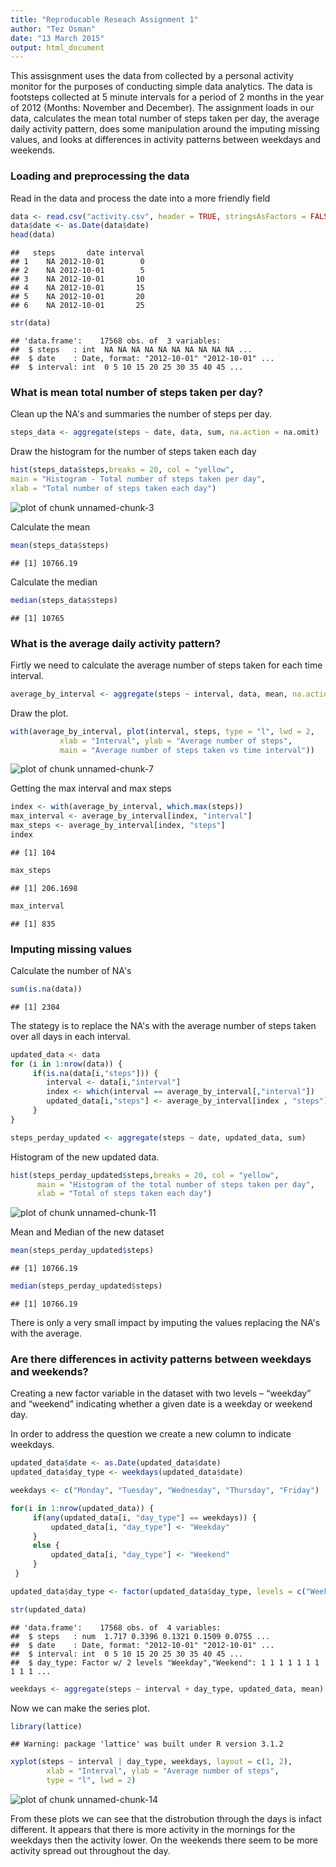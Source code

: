 ```yaml
---
title: "Reproducable Reseach Assignment 1"
author: "Tez Osman"
date: "13 March 2015"
output: html_document
---
```


This assisgnment uses the data from collected by a personal activity monitor for the purposes of conducting simple data analytics.  The data is footsteps collected at 5 minute intervals for a period of 2 months in the year of 2012 (Months: November and December).  The assignment loads in our data,  calculates the mean total number of steps taken per day, the average daily activity pattern, does some manipulation around the imputing missing values, and looks at differences in activity patterns between weekdays and weekends.


### Loading and preprocessing the data

Read in the data and process the date into a more friendly field


```r
data <- read.csv("activity.csv", header = TRUE, stringsAsFactors = FALSE, na.strings = "NA")
data$date <- as.Date(data$date)
head(data)
```

```
##   steps       date interval
## 1    NA 2012-10-01        0
## 2    NA 2012-10-01        5
## 3    NA 2012-10-01       10
## 4    NA 2012-10-01       15
## 5    NA 2012-10-01       20
## 6    NA 2012-10-01       25
```

```r
str(data)
```

```
## 'data.frame':	17568 obs. of  3 variables:
##  $ steps   : int  NA NA NA NA NA NA NA NA NA NA ...
##  $ date    : Date, format: "2012-10-01" "2012-10-01" ...
##  $ interval: int  0 5 10 15 20 25 30 35 40 45 ...
```

### What is mean total number of steps taken per day? ###

Clean up the NA's and summaries the number of steps per day.


```r
steps_data <- aggregate(steps ~ date, data, sum, na.action = na.omit)
```

Draw the histogram for the number of steps taken each day


```r
hist(steps_data$steps,breaks = 20, col = "yellow", 
main = "Histogram - Total number of steps taken per day",
xlab = "Total number of steps taken each day")
```

![plot of chunk unnamed-chunk-3](figure/unnamed-chunk-3-1.png) 

Calculate the mean


```r
mean(steps_data$steps)
```

```
## [1] 10766.19
```

Calculate the median


```r
median(steps_data$steps)
```

```
## [1] 10765
```

### What is the average daily activity pattern? ###

Firtly we need to calculate the average number of steps taken for each time interval.


```r
average_by_interval <- aggregate(steps ~ interval, data, mean, na.action = na.omit)
```

Draw the plot.

```r
with(average_by_interval, plot(interval, steps, type = "l", lwd = 2, 
           xlab = "Interval", ylab = "Average number of steps", 
           main = "Average number of steps taken vs time interval"))
```

![plot of chunk unnamed-chunk-7](figure/unnamed-chunk-7-1.png) 

Getting the max interval and max steps

```r
index <- with(average_by_interval, which.max(steps))
max_interval <- average_by_interval[index, "interval"]
max_steps <- average_by_interval[index, "steps"]
index
```

```
## [1] 104
```

```r
max_steps
```

```
## [1] 206.1698
```

```r
max_interval
```

```
## [1] 835
```

### Imputing missing values  ###

Calculate the number of NA's


```r
sum(is.na(data))
```

```
## [1] 2304
```

The stategy is to replace the NA's with the average number of steps taken over all days in each interval.


```r
updated_data <- data
for (i in 1:nrow(data)) {
     if(is.na(data[i,"steps"])) {
        interval <- data[i,"interval"]
        index <- which(interval == average_by_interval[,"interval"])
        updated_data[i,"steps"] <- average_by_interval[index , "steps"]
     }
}

steps_perday_updated <- aggregate(steps ~ date, updated_data, sum)
```

Histogram of the new updated data.


```r
hist(steps_perday_updated$steps,breaks = 20, col = "yellow", 
      main = "Histogram of the total number of steps taken per day",
      xlab = "Total of steps taken each day")
```

![plot of chunk unnamed-chunk-11](figure/unnamed-chunk-11-1.png) 

Mean and Median of the new dataset


```r
mean(steps_perday_updated$steps)
```

```
## [1] 10766.19
```

```r
median(steps_perday_updated$steps)
```

```
## [1] 10766.19
```

There is only a very small impact by imputing the values replacing the NA's with the average.

### Are there differences in activity patterns between weekdays and weekends? ###

Creating a new factor variable in the dataset with two levels – “weekday” and “weekend” indicating whether a given date is a weekday or weekend day.

In order to address the question we create a new column to indicate weekdays.


```r
updated_data$date <- as.Date(updated_data$date)
updated_data$day_type <- weekdays(updated_data$date)

weekdays <- c("Monday", "Tuesday", "Wednesday", "Thursday", "Friday")

for(i in 1:nrow(updated_data)) {
     if(any(updated_data[i, "day_type"] == weekdays)) {
         updated_data[i, "day_type"] <- "Weekday"
     }
     else {
         updated_data[i, "day_type"] <- "Weekend"                
     }
 }

updated_data$day_type <- factor(updated_data$day_type, levels = c("Weekday", "Weekend")) 

str(updated_data)
```

```
## 'data.frame':	17568 obs. of  4 variables:
##  $ steps   : num  1.717 0.3396 0.1321 0.1509 0.0755 ...
##  $ date    : Date, format: "2012-10-01" "2012-10-01" ...
##  $ interval: int  0 5 10 15 20 25 30 35 40 45 ...
##  $ day_type: Factor w/ 2 levels "Weekday","Weekend": 1 1 1 1 1 1 1 1 1 1 ...
```

```r
weekdays <- aggregate(steps ~ interval + day_type, updated_data, mean)
```

Now we can make the series plot.


```r
library(lattice)
```

```
## Warning: package 'lattice' was built under R version 3.1.2
```

```r
xyplot(steps ~ interval | day_type, weekdays, layout = c(1, 2),
        xlab = "Interval", ylab = "Average number of steps", 
        type = "l", lwd = 2)
```

![plot of chunk unnamed-chunk-14](figure/unnamed-chunk-14-1.png) 

From these plots we can see that the distrobution through the days is infact different.  It appears that there is more activity in the mornings for the weekdays then the activity lower.  On the weekends there seem to be more activity spread out throughout the day.
